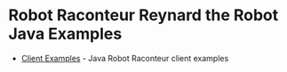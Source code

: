 # Robot Raconteur Reynard the Robot Java Examples

- [Client Examples](client) - Java Robot Raconteur client examples
